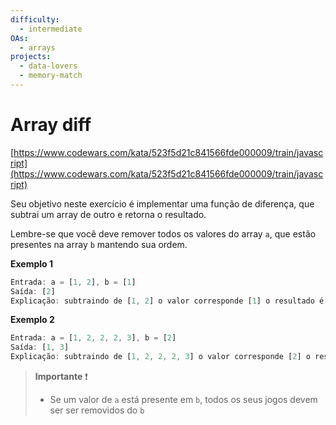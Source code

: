 ```yaml
---
difficulty:
  - intermediate
OAs:
  - arrays
projects:
  - data-lovers
  - memory-match
---
```


# Array diff

[https://www.codewars.com/kata/523f5d21c841566fde000009/train/javascript](https://www.codewars.com/kata/523f5d21c841566fde000009/train/javascript)

Seu objetivo neste exercício é implementar uma função de diferença, que
subtrai um array de outro e retorna o resultado.

Lembre-se que você deve remover todos os valores do array `a`, que estão
presentes na array `b` mantendo sua ordem.

**Exemplo 1**

```js
Entrada: a = [1, 2], b = [1]
Saída: [2]
Explicação: subtraindo de [1, 2] o valor corresponde [1] o resultado é [2]
```

**Exemplo 2**

```js
Entrada: a = [1, 2, 2, 2, 3], b = [2]
Saída: [1, 3]
Explicação: subtraindo de [1, 2, 2, 2, 3] o valor corresponde [2] o resultado é [1, 3]
```

> **Importante** ❗
>
> - Se um valor de `a` está presente em `b`, todos os seus jogos devem ser
>   ser removidos do `b`
